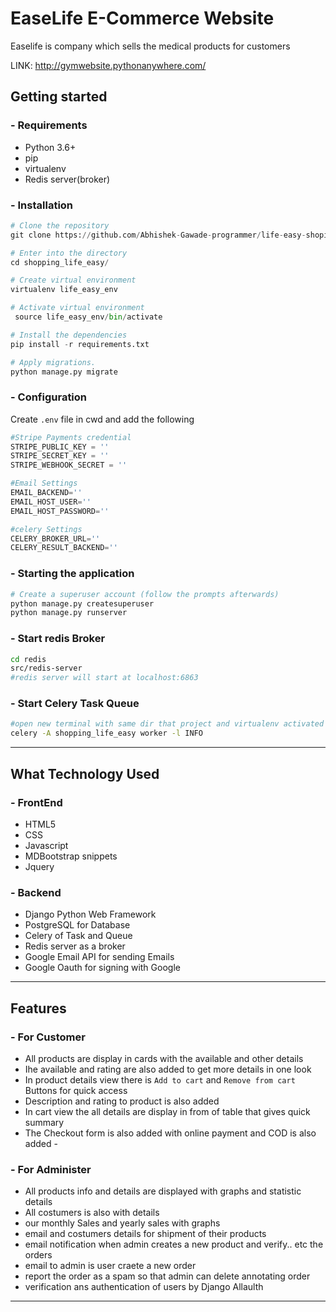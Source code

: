 # EaseLife E-Commerce Website
Easelife is company which sells the medical products for customers

LINK: http://gymwebsite.pythonanywhere.com/

## Getting started
###  - Requirements
 - Python 3.6+
 - pip
 - virtualenv 
 - Redis server(broker)

### - Installation
```python
# Clone the repository
git clone https://github.com/Abhishek-Gawade-programmer/life-easy-shoping-website.git

# Enter into the directory
cd shopping_life_easy/

# Create virtual environment 
virtualenv life_easy_env

# Activate virtual environment 
 source life_easy_env/bin/activate

# Install the dependencies
pip install -r requirements.txt

# Apply migrations.
python manage.py migrate
```
### - Configuration
Create `.env` file in cwd and add the following
```python
#Stripe Payments credential 
STRIPE_PUBLIC_KEY = ''
STRIPE_SECRET_KEY = ''
STRIPE_WEBHOOK_SECRET = ''

#Email Settings
EMAIL_BACKEND=''
EMAIL_HOST_USER=''
EMAIL_HOST_PASSWORD=''

#celery Settings
CELERY_BROKER_URL=''
CELERY_RESULT_BACKEND=''
```
### - Starting the application
```python
# Create a superuser account (follow the prompts afterwards)
python manage.py createsuperuser
python manage.py runserver
```
### - Start redis Broker 
``` bash
cd redis
src/redis-server
#redis server will start at localhost:6863
```


### - Start Celery Task Queue
``` bash
#open new terminal with same dir that project and virtualenv activated
celery -A shopping_life_easy worker -l INFO
```
***
## What Technology Used
### - FrontEnd
 - HTML5
 - CSS
 - Javascript
 - MDBootstrap  snippets
 - Jquery 


### - Backend
 - Django Python Web Framework
 - PostgreSQL for Database
 - Celery  of Task and Queue
 - Redis server as a broker
 - Google Email API for sending Emails
 -  Google Oauth for signing with Google 

***
## Features 
### - For Customer 
 - All products are display in cards with the available and other details 
 - Ihe available and rating are also added to get more details in one look 
 - In product details view there is `Add to cart` and `Remove from cart` Buttons for quick access
 -  Description and rating to product is also added 
 - In cart view the all details are display in from of table that gives quick summary 
 - The Checkout form is also added with online payment and COD is also added - 


### - For Administer  
 - All products info and details are displayed with graphs and statistic details  
 - All costumers is also with details 
 - our monthly Sales and yearly sales with graphs
 - email and costumers details for shipment of their products
 - email notification when admin creates a new product and verify.. etc the orders
 - email to admin is user craete a new order 
 - report the order as a spam so that admin can delete annotating order
 - verification ans authentication of users by Django Allaulth
 ***







